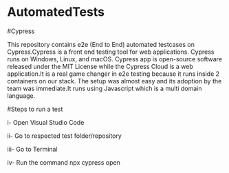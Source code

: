 # AutomatedTests

#Cypress

This repository contains e2e (End to End) automated testcases on Cypress.Cypress is a front end testing tool for web applications. Cypress runs on Windows, Linux, and macOS. Cypress app is open-source software released under the MIT License while the Cypress Cloud is a web application.It is a real game changer in e2e testing because it runs inside 2 containers on our stack. The setup was almost easy and its adoption by the team was immediate.It runs using Javascript which is a multi domain language.

#Steps to run a test

i-   Open Visual Studio Code

ii-  Go to respected test folder/repository

iii- Go to Terminal 

iv-  Run the command npx cypress open

